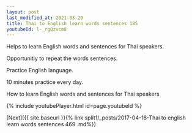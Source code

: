 ```yaml
---
layout: post
last_modified_at: 2021-03-29
title: Thai to English learn words sentences 185 
youtubeId: l-_rgQzvcm8
---
```

 
 
Helps to learn English words and sentences for Thai speakers.

Opportunitiy to repeat the words sentences. 

Practice English language. 
 
10 minutes practice every day. 
 
How to learn English words and sentences for Thai speakers 
 
{% include youtubePlayer.html id=page.youtubeId %}
 
 
[Next]({{ site.baseurl }}{% link  split1/_posts/2017-04-18-Thai to english learn words sentences 469 .md%})
 
